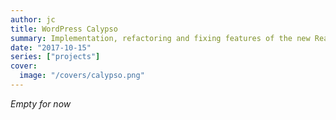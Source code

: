 ```yaml
---
author: jc
title: WordPress Calypso
summary: Implementation, refactoring and fixing features of the new React-based admin of Wordpress.
date: "2017-10-15"
series: ["projects"]
cover:
  image: "/covers/calypso.png"
---
```


_Empty for now_
